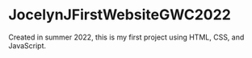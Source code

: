 # JocelynJFirstWebsiteGWC2022
Created in summer 2022, this is my first project using HTML, CSS, and JavaScript.
